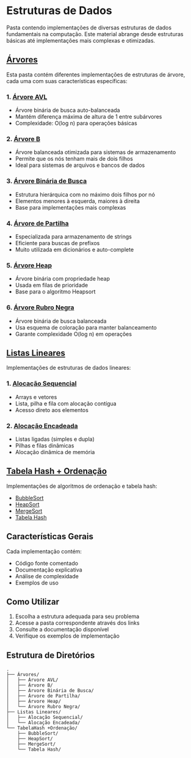 # Estruturas de Dados

Pasta contendo implementações de diversas estruturas de dados fundamentais na computação. Este material abrange desde estruturas básicas até implementações mais complexas e otimizadas.

## [Árvores](./Árvores%20/)

Esta pasta contém diferentes implementações de estruturas de árvore, cada uma com suas características específicas:

### 1. [Árvore AVL](./Árvores%20/Árvore%20AVL/)
- Árvore binária de busca auto-balanceada
- Mantém diferença máxima de altura de 1 entre subárvores
- Complexidade: O(log n) para operações básicas

### 2. [Árvore B](./Árvores%20/Árvore%20B/)
- Árvore balanceada otimizada para sistemas de armazenamento
- Permite que os nós tenham mais de dois filhos
- Ideal para sistemas de arquivos e bancos de dados

### 3. [Árvore Binária de Busca](./Árvores%20/Árvore%20Binária%20de%20Busca/)
- Estrutura hierárquica com no máximo dois filhos por nó
- Elementos menores à esquerda, maiores à direita
- Base para implementações mais complexas

### 4. [Árvore de Partilha](./Árvores%20/Árvore%20de%20Partilha/)
- Especializada para armazenamento de strings
- Eficiente para buscas de prefixos
- Muito utilizada em dicionários e auto-complete

### 5. [Árvore Heap](./Árvores%20/Árvore%20Heap/)
- Árvore binária com propriedade heap
- Usada em filas de prioridade
- Base para o algoritmo Heapsort

### 6. [Árvore Rubro Negra](./Árvores%20/Árvore%20Rubro%20Negra/)
- Árvore binária de busca balanceada
- Usa esquema de coloração para manter balanceamento
- Garante complexidade O(log n) em operações

## [Listas Lineares](./Listas%20Lineares)

Implementações de estruturas de dados lineares:

### 1. [Alocação Sequencial](./Listas%20Lineares/Alocação%20Sequencial)
- Arrays e vetores
- Lista, pilha e fila com alocação contígua
- Acesso direto aos elementos

### 2. [Alocação Encadeada](./Listas%20Lineares/Alocação%20Encadeada)
- Listas ligadas (simples e dupla)
- Pilhas e filas dinâmicas
- Alocação dinâmica de memória

## [Tabela Hash + Ordenação](./TabelaHash%2BOrdenação)

Implementações de algoritmos de ordenação e tabela hash:

- [BubbleSort](./TabelaHash%2BOrdenação/BubbleSort)
- [HeapSort](./TabelaHash%2BOrdenação/HeapSort)
- [MergeSort](./TabelaHash%2BOrdenação/MergeSort)
- [Tabela Hash](./TabelaHash%2BOrdenação/Tabela%20Hash)

## Características Gerais

Cada implementação contém:
- Código fonte comentado
- Documentação explicativa
- Análise de complexidade
- Exemplos de uso

## Como Utilizar

1. Escolha a estrutura adequada para seu problema
2. Acesse a pasta correspondente através dos links
3. Consulte a documentação disponível
4. Verifique os exemplos de implementação

## Estrutura de Diretórios

```
.
├── Árvores/
│   ├── Árvore AVL/
│   ├── Árvore B/
│   ├── Árvore Binária de Busca/
│   ├── Árvore de Partilha/
│   ├── Árvore Heap/
│   └── Árvore Rubro Negra/
├── Listas Lineares/
│   ├── Alocação Sequencial/
│   └── Alocação Encadeada/
└── TabelaHash +Ordenação/
    ├── BubbleSort/
    ├── HeapSort/
    ├── MergeSort/
    └── Tabela Hash/
```